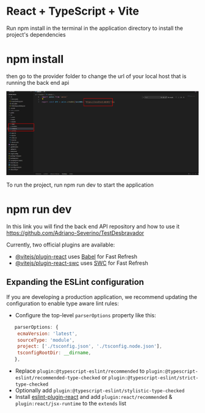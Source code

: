 # React + TypeScript + Vite

Run npm install in the terminal in the application directory to install the project's dependencies
# npm install

then go to the provider folder to change the url of your local host that is running the back end api

<p align="left">
  <img src="https://raw.githubusercontent.com/Adriano-Severino/FrontEndTestDesbravador/master/configuracao1.png?token=GHSAT0AAAAAACIVFHFN42OZEB3TBXF4AEQ4ZKEESJA" alt="accessibility text">
</p>


To run the project, run npm run dev to start the application
# npm run dev

In this link you will find the back end API repository and how to use it
https://github.com/Adriano-Severino/TestDesbravador


Currently, two official plugins are available:

- [@vitejs/plugin-react](https://github.com/vitejs/vite-plugin-react/blob/main/packages/plugin-react/README.md) uses [Babel](https://babeljs.io/) for Fast Refresh
- [@vitejs/plugin-react-swc](https://github.com/vitejs/vite-plugin-react-swc) uses [SWC](https://swc.rs/) for Fast Refresh

## Expanding the ESLint configuration

If you are developing a production application, we recommend updating the configuration to enable type aware lint rules:

- Configure the top-level `parserOptions` property like this:

```js
   parserOptions: {
    ecmaVersion: 'latest',
    sourceType: 'module',
    project: ['./tsconfig.json', './tsconfig.node.json'],
    tsconfigRootDir: __dirname,
   },
```

- Replace `plugin:@typescript-eslint/recommended` to `plugin:@typescript-eslint/recommended-type-checked` or `plugin:@typescript-eslint/strict-type-checked`
- Optionally add `plugin:@typescript-eslint/stylistic-type-checked`
- Install [eslint-plugin-react](https://github.com/jsx-eslint/eslint-plugin-react) and add `plugin:react/recommended` & `plugin:react/jsx-runtime` to the `extends` list

